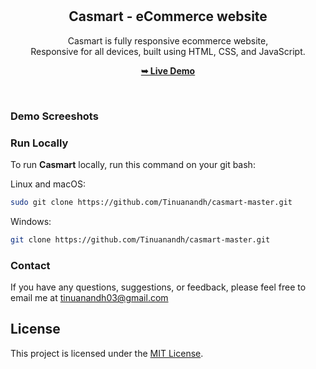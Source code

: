 <div align="center">
  
  <br />
  <br />
  


  <h2 align="center">Casmart - eCommerce website</h2>

  Casmart is fully responsive ecommerce website, <br />Responsive for all devices, built using HTML, CSS, and JavaScript.

  <a href="https://casmart.vercel.app/"><strong>➥ Live Demo</strong></a>

</div>

<br />

### Demo Screeshots


### Run Locally

To run **Casmart** locally, run this command on your git bash:

Linux and macOS:

```bash
sudo git clone https://github.com/Tinuanandh/casmart-master.git
```

Windows:

```bash
git clone https://github.com/Tinuanandh/casmart-master.git
```

### Contact

If you have any questions, suggestions, or feedback, please feel free to email me at tinuanandh03@gmail.com 

## License

This project is licensed under the [MIT License](LICENSE).

